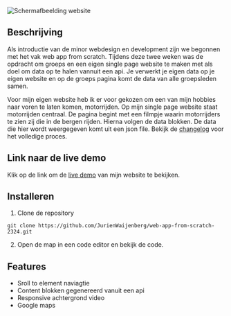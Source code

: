 ![Schermafbeelding website](https://github.com/JurienWaijenberg/web-app-from-scratch-2324/blob/0d5d68a46755d9298813f8a8b338dda16b55263b/docs/images/Scherm%C2%ADafbeelding-website.jpg)

## Beschrijving
Als introductie van de minor webdesign en development zijn we begonnen met het vak web app from scratch. Tijdens deze twee weken was de opdracht om groeps en een eigen single page website te maken met als doel om data op te halen vannuit een api. Je verwerkt je eigen data op je eigen website en op de groeps pagina komt de data van alle groepsleden samen.

Voor mijn eigen website heb ik er voor gekozen om een van mijn hobbies naar voren te laten komen, motorrijden. Op mijn single page website staat motorrijden centraal. De pagina begint met een filmpje waarin motorrijders te zien zij die in de bergen rijden. Hierna volgen de data blokken. De data die hier wordt weergegeven komt uit een json file. Bekijk de [changelog](https://github.com/JurienWaijenberg/web-app-from-scratch-2324/blob/main/docs/changelog.md) voor het volledige proces.

## Link naar de live demo

Klik op de link om de [live demo](https://jurienwaijenberg.github.io/web-app-from-scratch-2324/) van mijn website te bekijken.

## Installeren

1. Clone de repository
```
git clone https://github.com/JurienWaijenberg/web-app-from-scratch-2324.git
```
2. Open de map in een code editor en bekijk de code.

## Features
* Sroll to element naviagtie
* Content blokken gegenereerd vanuit een api
* Responsive achtergrond video
* Google maps

